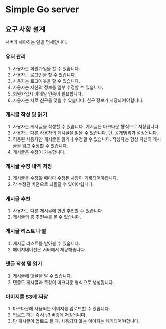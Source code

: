 # Simple Go server
## 요구 사항 설계 
서버가 해야하는 일을 명세합니다.
### 유저 관리
1. 사용자는 회원가입을 할 수 있습니다. 
2. 사용자는 로그인을 할 수 있습니다.
3. 사용자는 로그아웃을 할 수 있습니다.
4. 사용자는 자신의 정보를 일부 수정할 수 있습니다.
5. 회원가입시 이메일 인증이 필요합니다. 
6. 사용자는 서로 친구를 맺을 수 있습니다. 친구 정보가 저장되어야합니다.
### 게시글 작성 및 읽기
1. 사용자는 게시글을 작성할 수 있습니다. 게시글은 마크다운 형식으로 저장됩니다.
2. 사용자는 다른 사용자의 게시글을 읽을 수 있습니다. 단, 공개범위가 설정됩니다.
3. 허용된 사용자만 게시글을 읽거나 수정할 수 있습니다. 작성자는 항상 자신의 게시글을 읽고 수정할 수 있습니다. 
4. 게시글은 수정이 가능합니다.
### 게시글 수정 내역 저장
1. 게시글을 수정할 때마다 수정된 사항이 기록되어야합니다.
2. 각 수정된 버전으로 되돌릴 수 있어야합니다. 
### 게시글 추천
1. 사용자는 다른 게시글에 한번 추천할 수 있습니다.
2. 게시글의 총 추천수를 볼 수 있습니다.
### 게시글 리스트 나열
1. 게시글 리스트를 받아볼 수 있습니다.
2. 페이지네이션은 서버에서 제공해줍니다.
### 댓글 작성 및 읽기
1. 게시글에 댓글을 달 수 있습니다.
2. 댓글도 게시글과 똑같이 마크다운 형식으로 생성됩니다. 
### 이미지를 S3에 저장
1. 마크다운에 사용되는 이미지를 업로드할 수 있습니다.
2. 업로드 하는 즉시 s3 버킷에 저장됩니다.
3. 단 게시글이 업로드 될 때, 사용되지 않는 이미지는 제거되어야합니다.